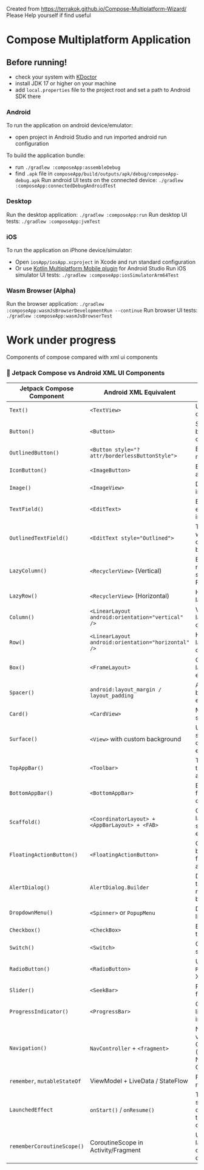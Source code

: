Created from https://terrakok.github.io/Compose-Multiplatform-Wizard/
Please Help yourself if find useful

# Compose Multiplatform Application

## Before running!

- check your system with [KDoctor](https://github.com/Kotlin/kdoctor)
- install JDK 17 or higher on your machine
- add `local.properties` file to the project root and set a path to Android SDK there

### Android

To run the application on android device/emulator:

- open project in Android Studio and run imported android run configuration

To build the application bundle:

- run `./gradlew :composeApp:assembleDebug`
- find `.apk` file in `composeApp/build/outputs/apk/debug/composeApp-debug.apk`
  Run android UI tests on the connected device: `./gradlew :composeApp:connectedDebugAndroidTest`

### Desktop

Run the desktop application: `./gradlew :composeApp:run`
Run desktop UI tests: `./gradlew :composeApp:jvmTest`

### iOS

To run the application on iPhone device/simulator:

- Open `iosApp/iosApp.xcproject` in Xcode and run standard configuration
- Or
  use [Kotlin Multiplatform Mobile plugin](https://plugins.jetbrains.com/plugin/14936-kotlin-multiplatform-mobile)
  for Android Studio
  Run iOS simulator UI tests: `./gradlew :composeApp:iosSimulatorArm64Test`

### Wasm Browser (Alpha)

Run the browser application: `./gradlew :composeApp:wasmJsBrowserDevelopmentRun --continue`
Run browser UI tests: `./gradlew :composeApp:wasmJsBrowserTest`


# Work under progress


Components of compose compared with xml ui components
### 🧱 Jetpack Compose vs Android XML UI Components

| Jetpack Compose Component            | Android XML Equivalent             | Notes                                                                 |
|-------------------------------------|------------------------------------|-----------------------------------------------------------------------|
| `Text()`                            | `<TextView>`                       | Used to display text                                                  |
| `Button()`                          | `<Button>`                         | Standard button with click action                                    |
| `OutlinedButton()`                  | `<Button style="?attr/borderlessButtonStyle">` | Border only, no fill                                             |
| `IconButton()`                      | `<ImageButton>`                    | Button with an icon only                                              |
| `Image()`                           | `<ImageView>`                      | Displays an image                                                     |
| `TextField()`                       | `<EditText>`                       | Basic editable text input field                                       |
| `OutlinedTextField()`               | `<EditText style="Outlined">`      | Text input with an outlined border                                   |
| `LazyColumn()`                      | `<RecyclerView>` (Vertical)        | Efficient list rendering, similar to RecyclerView                     |
| `LazyRow()`                         | `<RecyclerView>` (Horizontal)      | Horizontal list layout                                                |
| `Column()`                          | `<LinearLayout android:orientation="vertical" />` | Vertical layout container                                 |
| `Row()`                             | `<LinearLayout android:orientation="horizontal" />` | Horizontal layout container                                |
| `Box()`                             | `<FrameLayout>`                    | Overlapping layout elements                                           |
| `Spacer()`                          | `android:layout_margin / layout_padding` | Adds spacing between elements                                 |
| `Card()`                            | `<CardView>`                       | Material-styled card                                                  |
| `Surface()`                         | `<View>` with custom background    | Used to style surface color, elevation                               |
| `TopAppBar()`                       | `<Toolbar>`                        | Top bar with title, icons, actions                                   |
| `BottomAppBar()`                    | `<BottomAppBar>`                   | Bottom bar for navigation or actions                                 |
| `Scaffold()`                        | `<CoordinatorLayout> + <AppBarLayout> + <FAB>` | Combines layout structure elements                       |
| `FloatingActionButton()`            | `<FloatingActionButton>`           | Circular button used for primary action                              |
| `AlertDialog()`                     | `AlertDialog.Builder`              | Dialog with title, message, buttons                                  |
| `DropdownMenu()`                    | `<Spinner>` or `PopupMenu`         | Dropdown list                                                         |
| `Checkbox()`                        | `<CheckBox>`                       | Boolean toggle                                                        |
| `Switch()`                          | `<Switch>`                         | On/Off toggle switch                                                  |
| `RadioButton()`                     | `<RadioButton>`                    | Used within a `RadioGroup` in XML                                    |
| `Slider()`                          | `<SeekBar>`                        | Range slider for input                                                |
| `ProgressIndicator()`               | `<ProgressBar>`                    | Circular or linear loading indicator                                 |
| `Navigation()`                      | `NavController` + `<fragment>`     | Navigation via Composables (Jetpack Navigation Compose)              |
| `remember`, `mutableStateOf`       | ViewModel + LiveData / StateFlow   | For state management                                                  |
| `LaunchedEffect`                    | `onStart()` / `onResume()`         | Triggers a side-effect on entering the composition                    |
| `rememberCoroutineScope()`          | CoroutineScope in Activity/Fragment | Used to launch coroutines in composables                            |



